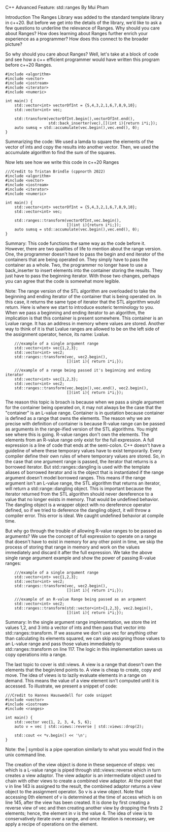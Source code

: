 C++ Advanced Feature: std::ranges
By Mui Pham

Introduction
The Ranges Library was added to the standard template library in c++20. But before we get into the details of the library, 
we’d like to ask a few questions to underline the relevance of Ranges. Why should you care about Ranges? How does learning 
about Ranges further enrich your experience as a programmer? How does this connect to the broader picture?

So why should you care about Ranges? Well, let's take at a block of code and see how a c++ efficient programmer would have written
this program before c++20 Ranges.

~~~
#include <algorithm>
#include <vector>
#include <iostream>
#include <iterator>
#include <numeric>

int main() {
    std::vector<int> vectorOfInt = {5,4,3,2,1,6,7,8,9,10};
    std::vector<int> vec;

    std::transform(vectorOfInt.begin(),vectorOfInt.end(), 
                   std::back_inserter(vec),[](int i){return i*i;});
    auto sumsq = std::accumulate(vec.begin(),vec.end(), 0);
}
~~~

Summarizing the code:
We used a lamda to square the elements of the vector of ints and copy the results into another vector.
Then, we used the accumulate algorithm to find the sum of the squares.

Now lets see how we write this code in c++20 Ranges

~~~
///Credit to Tristan Brindle (cppnorth 2022)
#include <algorithm>
#include <vector>
#include <iostream>
#include <iterator>
#include <numeric>

int main() {
    std::vector<int> vectorOfInt = {5,4,3,2,1,6,7,8,9,10};
    std::vector<int> vec;

    std::ranges::transform(vectorOfInt,vec.begin(),
                           [](int i){return i*i;});
    auto sumsq = std::accumulate(vec.begin(),vec.end(), 0);
}
~~~~

Summary:
This code functions the same way as the code before it. However, there are two qualities of life
to mention about the range version. One, the programmer doesn't have to pass the begin and end
iterator of the containers that are being operated on. They simply have to pass the container as 
a whole. Two, the programmer no longer have to use a back_inserter to insert elements into the 
container storing the results. They just have to pass the beginning iterator. With those two 
changes, perhaps you can agree that the code is somewhat more legible.

Note:
The range version of the STL algorithm are overloaded to take the beginning and ending iterator
of the container that is being operated on. In this case, it returns the same type of iterator
that the STL algorithm would return. Here is where we start to introduce esoteric terminology to
you. When we pass a beginning and ending iterator to an algorithm, the implication is 
that this container is present somewhere. This container is an Lvalue range. It has an address 
in memory where values are stored. Another way to think of it is that Lvalue ranges are allowed 
to be on the left side of the assignment operator, hence, its name: Lvalue. 

~~~
    ///example of a single argument range
    std::vector<int> vec{1,2,3};
    std::vector<int> vec2;
    std::ranges::transform(vec, vec2.begin(),
                           [](int i){ return i*i;});
    
    ///example of a range being passed it's beginning and ending iterator
    std::vector<int> vec{1,2,3};
    std::vector<int> vec2;
    std::ranges::transform(vec.begin(),vec.end(), vec2.begin(),
                           [](int i){ return i*i;});
~~~

The reason this topic is broach is because when we pass a single argument for the container being 
operated on, it may not always be the case that the "container" is an L-value range. Container
is in quotation because container is defined as a range that owns the elements. The reason why
we are precise with definition of container is because R-value range can be passed as arguments in the 
range-ified version of the STL algorithms. You might see where this is going. R-value ranges don't own the
elements. The elements from an R-value range only exist for the full expression. A full expression
is a line of code that ends at the semi-colon. C++ doesn't have a guideline of where these temporary
values have to exist temporarily. Every compiler define their own rules of where temporary
values are stored. So, in the case that one argument range is passed, the iterator that returns is a 
borrowed iterator. But std::ranges::dangling is used with the template aliases of borrowed iterator and 
is the object that is instantiated if the range argument doesn't model borrowed ranges. This means if 
the range argument isn't an L-value range, the STL algorithm that returns an iterator, will return 
a std::range::dangling object. This is important because the iterator returned from the STL algorithm 
should never dereference to a value that no longer exists in memory. That would be undefined 
behavior. The dangling object is a wrapper object with no dereference operator defined, 
so if we tried to deference the dangling object, it will throw a compiler error. This error is ideal. 
We caught undefined behavior at compile time.

But why go through the trouble of allowing R-value ranges to be passed as arguments? We use the concept
of full expression to operate on a range that doesn't have to exist in memory for any other point in time, 
we skip the process of storing that range in memory and work on the values immediately and 
discard it after the full expression. We take the above single range argument example and show the power
of passing R-value ranges:

~~~
    ///example of a single argument range
    std::vector<int> vec{1,2,3};
    std::vector<int> vec2;
    std::ranges::transform(vec, vec2.begin(),
                           [](int i){ return i*i;});

    ///example of an R-value Range being passed as an argument
    std::vector<int> vec2;
    std::ranges::transform(std::vector<int>{1,2,3}, vec2.begin(),
                           [](int i){ return i*i;});
~~~

Summary:
In the single argument range implementation, we store the int values 1,2, and 3
into a vector of ints and then pass that vector into std::ranges::transform.
If we assume we don't use vec for anything other than calculating its elements squared,
we can skip assigning those values to an L-value range and pass those
values immediately to std::ranges::transform on line 117. The logic in this implementation
saves us copy operations into a range.

The last topic to cover is std::views. A view is a range that doesn't own 
the elements that the begin/end points to. A view is cheap to create, copy and move. 
The idea of views is to lazily evaluate elements in a range on demand. This means 
the value of a view element isn't computed until it is accessed. 
To illustrate, we present a snippet of code:

~~~
///Credit to Hannes Hauswedell for code snippet
#include <vector>
#include <iostream>
#include <ranges>

int main() {
    std::vector vec{1, 2, 3, 4, 5, 6};
    auto v = vec | std::views::reverse | std::views::drop(2);

    std::cout << *v.begin() << '\n';
}
~~~

Note: the | symbol is a pipe operation similarly to what you would find in the unix command line.

The creation of the view object is done in these sequence of steps: vec which is a L-value range
is piped through std::views::reverse which in turn creates a view adaptor. The view adaptor is 
an intermediate object used to chain with other views to create a combined view adaptor. At the point
that v in line 143 is assigned to the result, the combined adaptor returns a view object to the assignment operator.
So v is a view object. Note that accessing 0th element of v is determined at the time of access which is on line 145,
after the view has been created. It is done by first creating a reverse view of vec and then creating another view by 
dropping the firsts 2 elements; hence, the element in v is the value 4. The idea of view is to conservatively iterate 
over a range, and once iteration is necessary, we apply a recipe of operations on the element.